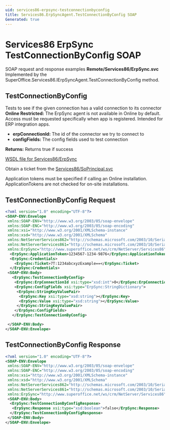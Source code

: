```yaml
---
uid: services86-erpsync-testconnectionbyconfig
title: Services86.ErpSyncAgent.TestConnectionByConfig SOAP
Generated: true
---
```


# Services86 ErpSync TestConnectionByConfig SOAP

SOAP request and response examples **Remote/Services86/ErpSync.svc**
Implemented by the <see cref="M:SuperOffice.Services86.IErpSyncAgent.TestConnectionByConfig">SuperOffice.Services86.IErpSyncAgent.TestConnectionByConfig</see> method.

## TestConnectionByConfig

Tests to see if the given connection has a valid connection to its connector
<para /><b>Online Restricted:</b> The ErpSync agent is not available in Online by default. Access must be requested specifically when app is registered. Intended for ERP integration apps.

* **erpConnectionId:** The id of the connector we try to connect to
* **configFields:** The config fields used to test connection

**Returns:** Returns true if success


[WSDL file for Services86/ErpSync](../Services86-ErpSync.md)

Obtain a ticket from the [Services86/SoPrincipal.svc](../SoPrincipal/SoPrincipal.md)

Application tokens must be specified if calling an Online installation. ApplicationTokens are not checked for on-site installations.

## TestConnectionByConfig Request

```xml
<?xml version="1.0" encoding="UTF-8"?>
<SOAP-ENV:Envelope
 xmlns:SOAP-ENV="http://www.w3.org/2003/05/soap-envelope"
 xmlns:SOAP-ENC="http://www.w3.org/2003/05/soap-encoding"
 xmlns:xsi="http://www.w3.org/2001/XMLSchema-instance"
 xmlns:xsd="http://www.w3.org/2001/XMLSchema"
 xmlns:NetServerServices862="http://schemas.microsoft.com/2003/10/Serialization/Arrays"
 xmlns:NetServerServices861="http://schemas.microsoft.com/2003/10/Serialization/"
 xmlns:ErpSync="http://www.superoffice.net/ws/crm/NetServer/Services86">
  <ErpSync:ApplicationToken>1234567-1234-9876</ErpSync:ApplicationToken>
  <ErpSync:Credentials>
    <ErpSync:Ticket>7T:1234abcxyzExample==</ErpSync:Ticket>
  </ErpSync:Credentials>
 <SOAP-ENV:Body>
   <ErpSync:TestConnectionByConfig>
    <ErpSync:ErpConnectionId xsi:type="xsd:int">0</ErpSync:ErpConnectionId>
    <ErpSync:ConfigFields xsi:type="ErpSync:StringDictionary">
     <ErpSync:StringKeyValuePair>
      <ErpSync:Key xsi:type="xsd:string"></ErpSync:Key>
      <ErpSync:Value xsi:type="xsd:string"></ErpSync:Value>
     </ErpSync:StringKeyValuePair>
    </ErpSync:ConfigFields>
   </ErpSync:TestConnectionByConfig>

 </SOAP-ENV:Body>
</SOAP-ENV:Envelope>

```


## TestConnectionByConfig Response

```xml
<?xml version="1.0" encoding="UTF-8"?>
<SOAP-ENV:Envelope
 xmlns:SOAP-ENV="http://www.w3.org/2003/05/soap-envelope"
 xmlns:SOAP-ENC="http://www.w3.org/2003/05/soap-encoding"
 xmlns:xsi="http://www.w3.org/2001/XMLSchema-instance"
 xmlns:xsd="http://www.w3.org/2001/XMLSchema"
 xmlns:NetServerServices862="http://schemas.microsoft.com/2003/10/Serialization/Arrays"
 xmlns:NetServerServices861="http://schemas.microsoft.com/2003/10/Serialization/"
 xmlns:ErpSync="http://www.superoffice.net/ws/crm/NetServer/Services86">
 <SOAP-ENV:Body>
  <ErpSync:TestConnectionByConfigResponse>
   <ErpSync:Response xsi:type="xsd:boolean">false</ErpSync:Response>
  </ErpSync:TestConnectionByConfigResponse>
 </SOAP-ENV:Body>
</SOAP-ENV:Envelope>

```

